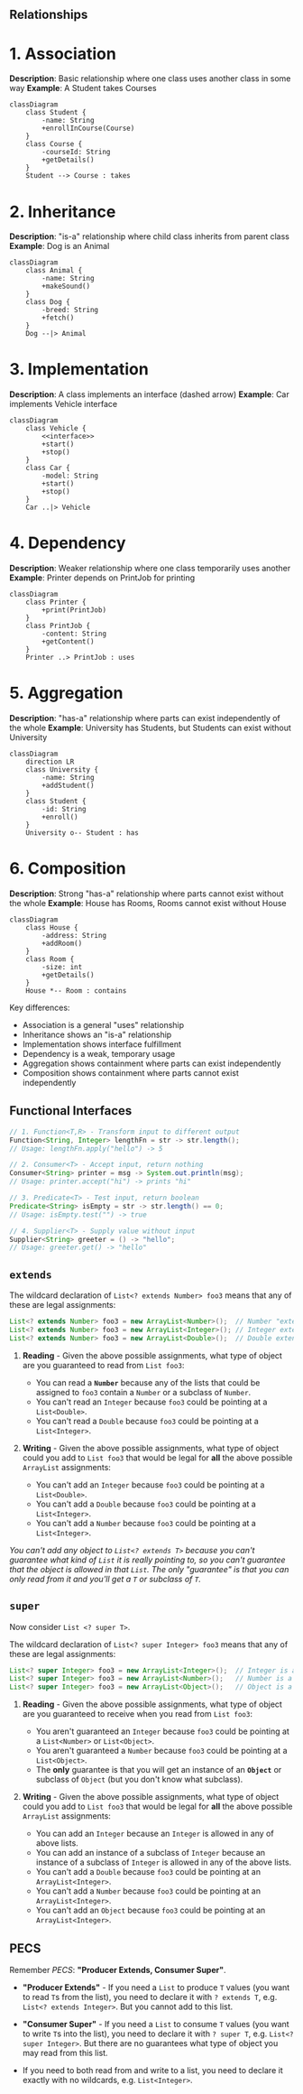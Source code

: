 ## Relationships

# 1. Association
**Description**: Basic relationship where one class uses another class in some way
**Example**: A Student takes Courses

```mermaid
classDiagram
    class Student {
        -name: String
        +enrollInCourse(Course)
    }
    class Course {
        -courseId: String
        +getDetails()
    }
    Student --> Course : takes

```

# 2. Inheritance
**Description**: "is-a" relationship where child class inherits from parent class
**Example**: Dog is an Animal

```mermaid
classDiagram
    class Animal {
        -name: String
        +makeSound()
    }
    class Dog {
        -breed: String
        +fetch()
    }
    Dog --|> Animal

```

# 3. Implementation
**Description**: A class implements an interface (dashed arrow)
**Example**: Car implements Vehicle interface

```mermaid
classDiagram
    class Vehicle {
        <<interface>>
        +start()
        +stop()
    }
    class Car {
        -model: String
        +start()
        +stop()
    }
    Car ..|> Vehicle

```

# 4. Dependency
**Description**: Weaker relationship where one class temporarily uses another
**Example**: Printer depends on PrintJob for printing

```mermaid
classDiagram
    class Printer {
        +print(PrintJob)
    }
    class PrintJob {
        -content: String
        +getContent()
    }
    Printer ..> PrintJob : uses

```

# 5. Aggregation
**Description**: "has-a" relationship where parts can exist independently of the whole
**Example**: University has Students, but Students can exist without University

```mermaid
classDiagram
    direction LR
    class University {
        -name: String
        +addStudent()
    }
    class Student {
        -id: String
        +enroll()
    }
    University o-- Student : has

```

# 6. Composition
**Description**: Strong "has-a" relationship where parts cannot exist without the whole
**Example**: House has Rooms, Rooms cannot exist without House

```mermaid
classDiagram
    class House {
        -address: String
        +addRoom()
    }
    class Room {
        -size: int
        +getDetails()
    }
    House *-- Room : contains

```

Key differences:
- Association is a general "uses" relationship
- Inheritance shows an "is-a" relationship
- Implementation shows interface fulfillment
- Dependency is a weak, temporary usage
- Aggregation shows containment where parts can exist independently
- Composition shows containment where parts cannot exist independently


## Functional Interfaces

```java
// 1. Function<T,R> - Transform input to different output
Function<String, Integer> lengthFn = str -> str.length();
// Usage: lengthFn.apply("hello") -> 5

// 2. Consumer<T> - Accept input, return nothing
Consumer<String> printer = msg -> System.out.println(msg);
// Usage: printer.accept("hi") -> prints "hi"

// 3. Predicate<T> - Test input, return boolean
Predicate<String> isEmpty = str -> str.length() == 0;
// Usage: isEmpty.test("") -> true

// 4. Supplier<T> - Supply value without input
Supplier<String> greeter = () -> "hello";
// Usage: greeter.get() -> "hello"
```

## `extends`

The wildcard declaration of `List<? extends Number> foo3` means that any of these are legal assignments:

```java
List<? extends Number> foo3 = new ArrayList<Number>();  // Number "extends" Number (in this context)
List<? extends Number> foo3 = new ArrayList<Integer>(); // Integer extends Number
List<? extends Number> foo3 = new ArrayList<Double>();  // Double extends Number
```

1. **Reading** - Given the above possible assignments, what type of object are you guaranteed to read from `List foo3`:
   * You can read a **`Number`** because any of the lists that could be assigned to `foo3` contain a `Number` or a subclass of `Number`.
   * You can't read an `Integer` because `foo3` could be pointing at a `List<Double>`.
   * You can't read a `Double` because `foo3` could be pointing at a `List<Integer>`.

2. **Writing** - Given the above possible assignments, what type of object could you add to `List foo3` that would be legal for **all** the above possible `ArrayList` assignments:
   * You can't add an `Integer` because `foo3` could be pointing at a `List<Double>`.
   * You can't add a `Double` because `foo3` could be pointing at a `List<Integer>`.
   * You can't add a `Number` because `foo3` could be pointing at a `List<Integer>`.

*You can't add any object to `List<? extends T>` because you can't guarantee what kind of `List` it is really pointing to, so you can't guarantee that the object is allowed in that `List`. The only "guarantee" is that you can only read from it and you'll get a `T` or subclass of `T`.*

## `super`

Now consider `List <? super T>`.

The wildcard declaration of `List<? super Integer> foo3` means that any of these are legal assignments:

```java
List<? super Integer> foo3 = new ArrayList<Integer>();  // Integer is a "superclass" of Integer (in this context)
List<? super Integer> foo3 = new ArrayList<Number>();   // Number is a superclass of Integer
List<? super Integer> foo3 = new ArrayList<Object>();   // Object is a superclass of Integer
```

1. **Reading** - Given the above possible assignments, what type of object are you guaranteed to receive when you read from `List foo3`:
   * You aren't guaranteed an `Integer` because `foo3` could be pointing at a `List<Number>` or `List<Object>`.
   * You aren't guaranteed a `Number` because `foo3` could be pointing at a `List<Object>`.
   * The **only** guarantee is that you will get an instance of an **`Object`** or subclass of `Object` (but you don't know what subclass).

2. **Writing** - Given the above possible assignments, what type of object could you add to `List foo3` that would be legal for **all** the above possible `ArrayList` assignments:
   * You can add an `Integer` because an `Integer` is allowed in any of above lists.
   * You can add an instance of a subclass of `Integer` because an instance of a subclass of `Integer` is allowed in any of the above lists.
   * You can't add a `Double` because `foo3` could be pointing at an `ArrayList<Integer>`.
   * You can't add a `Number` because `foo3` could be pointing at an `ArrayList<Integer>`.
   * You can't add an `Object` because `foo3` could be pointing at an `ArrayList<Integer>`.

## PECS

Remember *PECS*: **"Producer Extends, Consumer Super"**.

* **"Producer Extends"** - If you need a `List` to produce `T` values (you want to read `T`s from the list), you need to declare it with `? extends T`, e.g. `List<? extends Integer>`. But you cannot add to this list.

* **"Consumer Super"** - If you need a `List` to consume `T` values (you want to write `T`s into the list), you need to declare it with `? super T`, e.g. `List<? super Integer>`. But there are no guarantees what type of object you may read from this list.

* If you need to both read from and write to a list, you need to declare it exactly with no wildcards, e.g. `List<Integer>`.
